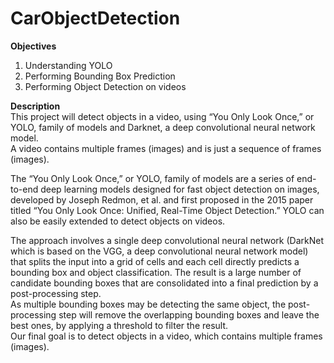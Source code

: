 # CarObjectDetection

**Objectives** 
1.   Understanding YOLO
2.   Performing Bounding Box Prediction
3.   Performing Object Detection on videos

**Description** <br />
This project will detect objects in a video, using “You Only Look Once,” or YOLO, family of models and Darknet, a deep convolutional neural network model.<br />
A video contains multiple frames (images) and is just a sequence of frames (images). <br />

The “You Only Look Once,” or YOLO, family of models are a series of end-to-end deep learning models designed for fast object detection on images, developed by Joseph Redmon, et al. and first proposed in the 2015 paper titled “You Only Look Once: Unified, Real-Time Object Detection.” YOLO can also be easily extended to detect objects on videos.

The approach involves a single deep convolutional neural network (DarkNet which is based on the VGG, a deep convolutional neural network model) that splits the input
into a grid of cells and each cell directly predicts a bounding box and object classification. The result is a large number of candidate bounding boxes that are 
consolidated into a final prediction by a post-processing step. <br />
As multiple bounding boxes may be detecting the same object, the post-processing step will remove the overlapping bounding boxes and leave the best ones, by applying a threshold to filter the result. <br/>
Our final goal is to detect objects in a video, which contains multiple frames (images). <br />


